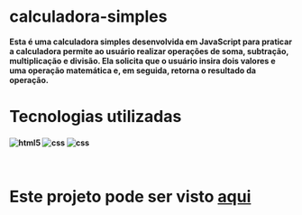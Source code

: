 # calculadora-simples

<b>Esta é uma calculadora simples desenvolvida em JavaScript para praticar a calculadora permite ao usuário realizar operações de soma, subtração, multiplicação e divisão. Ela solicita que o usuário insira dois valores e uma operação matemática e, em seguida, retorna o resultado da operação.<b>
<br>

<h1>Tecnologias utilizadas</h1>

<img align="center" alt="html5" src="https://img.shields.io/badge/HTML5-E34F26?style=for-the-badge&logo=html5&logoColor=white"> <img align="center" alt="css" src="https://img.shields.io/badge/CSS3-1572B6?style=for-the-badge&logo=css3&logoColor=white"/> <img align="center" alt="css" src="https://img.shields.io/badge/JavaScript-F7DF1E?style=for-the-badge&logo=javascript&logoColor=black"/>
 <br>
 
 
<br>

<h1>Este projeto pode ser visto  <a href='https://luizh3nr1que.github.io/webSite-marketing/'>aqui</a></h1>


